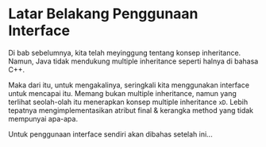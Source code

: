 # Latar Belakang Penggunaan Interface

Di bab sebelumnya, kita telah meyinggung tentang konsep inheritance. Namun, Java tidak mendukung multiple inheritance seperti halnya di bahasa C++.

Maka dari itu, untuk mengakalinya, seringkali kita menggunakan interface untuk mencapai itu. Memang bukan multiple inheritance, namun yang terlihat seolah-olah itu menerapkan konsep multiple inheritance `xD`. Lebih tepatnya mengimplementasikan atribut final & kerangka method yang tidak mempunyai apa-apa.

Untuk penggunaan interface sendiri akan dibahas setelah ini...
